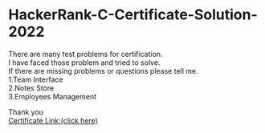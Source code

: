 # HackerRank-C-Certificate-Solution-2022
There are many test problems for certification.<br>
I have faced those problem and tried to solve.<br>
If there are missing problems or questions please tell me.<br>
1.Team Interface <br>
2.Notes Store<br>
3.Employees Management<br>

Thank you <br>
<a href="https://www.hackerrank.com/certificates/iframe/1ceecfb5505c">Certificate Link:(click here)</a>
